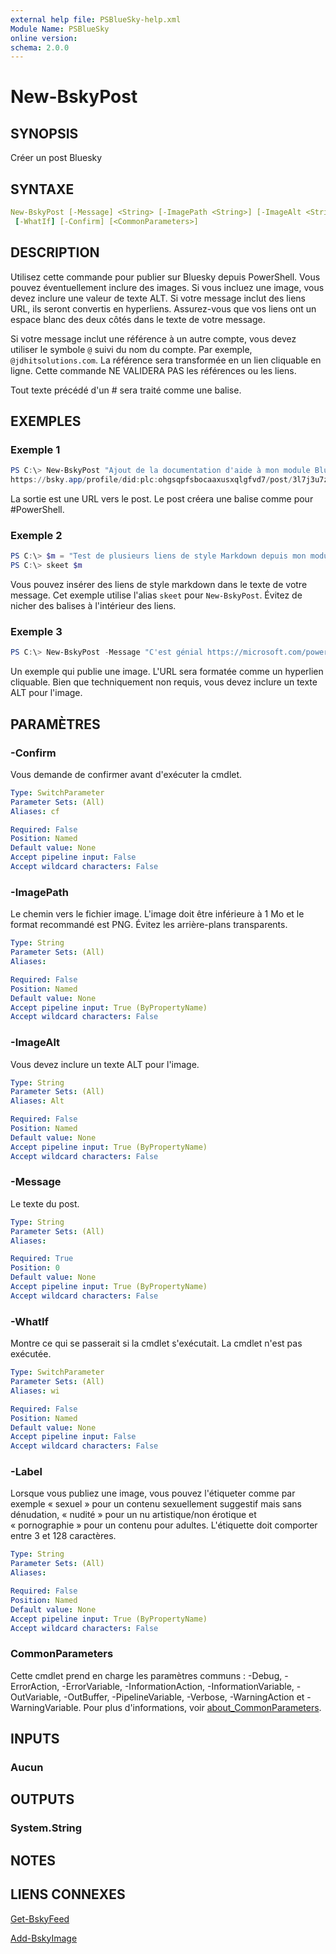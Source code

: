 ```yaml
---
external help file: PSBlueSky-help.xml
Module Name: PSBlueSky
online version:
schema: 2.0.0
---
```


# New-BskyPost

## SYNOPSIS

Créer un post Bluesky

## SYNTAXE

```yaml
New-BskyPost [-Message] <String> [-ImagePath <String>] [-ImageAlt <String>] [-Label <String>]
 [-WhatIf] [-Confirm] [<CommonParameters>]
```

## DESCRIPTION

Utilisez cette commande pour publier sur Bluesky depuis PowerShell. Vous pouvez éventuellement inclure des images. Si vous incluez une image, vous devez inclure une valeur de texte ALT. Si votre message inclut des liens URL, ils seront convertis en hyperliens. Assurez-vous que vos liens ont un espace blanc des deux côtés dans le texte de votre message.

Si votre message inclut une référence à un autre compte, vous devez utiliser le symbole `@` suivi du nom du compte. Par exemple, `@jdhitsolutions.com`. La référence sera transformée en un lien cliquable en ligne. Cette commande NE VALIDERA PAS les références ou les liens.

Tout texte précédé d'un # sera traité comme une balise.

## EXEMPLES

### Exemple 1

```powershell
PS C:\> New-BskyPost "Ajout de la documentation d'aide à mon module Bluesky #PowerShell."
https://bsky.app/profile/did:plc:ohgsqpfsbocaaxusxqlgfvd7/post/3l7j3u7zu6n2w
```

La sortie est une URL vers le post. Le post créera une balise comme pour #PowerShell.

### Exemple 2

```powershell
PS C:\> $m = "Test de plusieurs liens de style Markdown depuis mon module #PowerShell [PSBluesky](https://github.com/jdhitsolutions/PSBluesky) que vous pouvez trouver sur la [PowerShell Gallery](https://www.powershellgallery.com/packages/PSBlueSky/0.6.0)"
PS C:\> skeet $m
```

Vous pouvez insérer des liens de style markdown dans le texte de votre message. Cet exemple utilise l'alias `skeet` pour `New-BskyPost`. Évitez de nicher des balises à l'intérieur des liens.

### Exemple 3

```powershell
PS C:\> New-BskyPost -Message "C'est génial https://microsoft.com/powershell" -ImagePath c:\images\awesome.jpg -ImageAlt "Génial"
```

Un exemple qui publie une image. L'URL sera formatée comme un hyperlien cliquable. Bien que techniquement non requis, vous devez inclure un texte ALT pour l'image.

## PARAMÈTRES

### -Confirm

Vous demande de confirmer avant d'exécuter la cmdlet.

```yaml
Type: SwitchParameter
Parameter Sets: (All)
Aliases: cf

Required: False
Position: Named
Default value: None
Accept pipeline input: False
Accept wildcard characters: False
```

### -ImagePath

Le chemin vers le fichier image. L'image doit être inférieure à 1 Mo et le format recommandé est PNG. Évitez les arrière-plans transparents.

```yaml
Type: String
Parameter Sets: (All)
Aliases:

Required: False
Position: Named
Default value: None
Accept pipeline input: True (ByPropertyName)
Accept wildcard characters: False
```

### -ImageAlt

Vous devez inclure un texte ALT pour l'image.

```yaml
Type: String
Parameter Sets: (All)
Aliases: Alt

Required: False
Position: Named
Default value: None
Accept pipeline input: True (ByPropertyName)
Accept wildcard characters: False
```

### -Message

Le texte du post.

```yaml
Type: String
Parameter Sets: (All)
Aliases:

Required: True
Position: 0
Default value: None
Accept pipeline input: True (ByPropertyName)
Accept wildcard characters: False
```

### -WhatIf

Montre ce qui se passerait si la cmdlet s'exécutait.
La cmdlet n'est pas exécutée.

```yaml
Type: SwitchParameter
Parameter Sets: (All)
Aliases: wi

Required: False
Position: Named
Default value: None
Accept pipeline input: False
Accept wildcard characters: False
```

### -Label

Lorsque vous publiez une image, vous pouvez l'étiqueter comme par exemple « sexuel » pour un contenu sexuellement suggestif mais sans dénudation, « nudité » pour un nu artistique/non érotique et « pornographie » pour un contenu pour adultes. L'étiquette doit comporter entre 3 et 128 caractères.

```yaml
Type: String
Parameter Sets: (All)
Aliases:

Required: False
Position: Named
Default value: None
Accept pipeline input: True (ByPropertyName)
Accept wildcard characters: False
```

### CommonParameters

Cette cmdlet prend en charge les paramètres communs : -Debug, -ErrorAction, -ErrorVariable, -InformationAction, -InformationVariable, -OutVariable, -OutBuffer, -PipelineVariable, -Verbose, -WarningAction et -WarningVariable. Pour plus d'informations, voir [about_CommonParameters](http://go.microsoft.com/fwlink/?LinkID=113216).

## INPUTS

### Aucun

## OUTPUTS

### System.String

## NOTES

## LIENS CONNEXES

[Get-BskyFeed](Get-BskyFeed.md)

[Add-BskyImage](Add-BskyImage.md)
